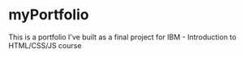 # myPortfolio
This is a portfolio I've built as a final project for IBM - Introduction to HTML/CSS/JS course
